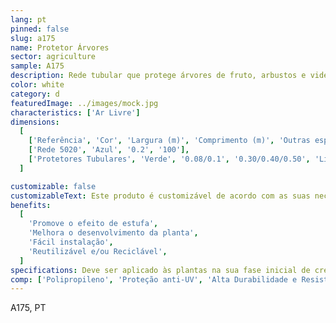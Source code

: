 ```yaml
---
lang: pt
pinned: false
slug: a175
name: Protetor Árvores
sector: agriculture
sample: A175
description: Rede tubular que protege árvores de fruto, arbustos e videiras de ataques externos, tais como animais e ações mecânicas.
color: white
category: d
featuredImage: ../images/mock.jpg
characteristics: ['Ar Livre']
dimensions:
  [
    ['Referência', 'Cor', 'Largura (m)', 'Comprimento (m)', 'Outras especificações'],
    ['Rede 5020', 'Azul', '0.2', '100'],
    ['Protetores Tubulares', 'Verde', '0.08/0.1', '0.30/0.40/0.50', 'Liso/Semi-perfurado'],
  ]

customizable: false
customizableText: Este produto é customizável de acordo com as suas necessidades. Contacte-nos para mais informações.
benefits:
  [
    'Promove o efeito de estufa',
    'Melhora o desenvolvimento da planta',
    'Fácil instalação',
    'Reutilizável e/ou Reciclável',
  ]
specifications: Deve ser aplicado às plantas na sua fase inicial de crescimento.
comp: ['Polipropileno', 'Proteção anti-UV', 'Alta Durabilidade e Resistência']
---
```


A175, PT
